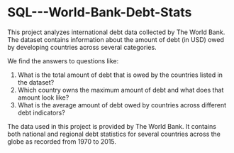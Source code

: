 # SQL---World-Bank-Debt-Stats
This project analyzes international debt data collected by The World Bank. The dataset contains information about the amount of debt (in USD) owed by developing countries across several categories.

We find the answers to questions like:  
1. What is the total amount of debt that is owed by the countries listed in the dataset? 
2. Which country owns the maximum amount of debt and what does that amount look like? 
3. What is the average amount of debt owed by countries across different debt indicators? 

The data used in this project is provided by The World Bank. It contains both national and regional debt statistics for several countries across the globe as recorded from 1970 to 2015.
